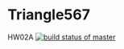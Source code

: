 # Triangle567
HW02A
[![build status of master](https://travis-ci.com/Epimetheus12/Triangle567.svg?branch=master)](https://travis-ci.com/Epimetheus12/Triangle567)
